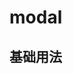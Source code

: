 # modal

## 基础用法
<ClientOnly>
<f-demo code='
   <if-input v-model="ms"></if-input>'>
<if-modal/>
</f-demo>
</ClientOnly >